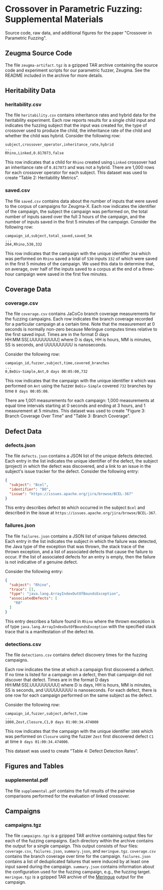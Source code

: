# Crossover in Parametric Fuzzing: Supplemental Materials

Source code, raw data, and additional figures for the paper "Crossover in Parametric Fuzzing".

## Zeugma Source Code

The file `zeugma-artifact.tgz` is a gzipped TAR archive containing the source code and experiment scripts for our
parametric fuzzer, Zeugma.
See the README included in the archive for more details.

## Heritability Data

### heritability.csv

The file `heritability.csv` contains inheritance rates and hybrid data for the heritability experiment.
Each row reports results for a single child input and indicates the fuzzing subject that the input was created for, the
type of crossover used to produce the child, the inheritance rate of the child and whether the child was hybrid.
Consider the following row:

```
subject,crossover_operator,inheritance_rate,hybrid
...
Rhino,Linked,0.817073,false
```

This row indicates that a child for `Rhino` created using `Linked` crossover had an inheritance rate of `0.817073` and
was not a hybrid.
There are 1,000 rows for each crossover operator for each subject.
This dataset was used to create "Table 2: Heritability Metrics".

### saved.csv

The file ``saved.csv`` contains data about the number of inputs that were saved to the corpus of campaigns for
Zeugma-X.
Each row indicates the identifier of the campaign, the subject the campaign was performed on, the total number of inputs
saved over the full 3 hours of the campaign, and the number of inputs saved in the first 5 minutes of the campaign.
Consider the following row:

```
campaign_id,subject,total_saved,saved_5m
...
264,Rhino,530,332
```

This row indicates that the campaign with the unique identifier `264` which was performed on `Rhino` saved a total of
`530` inputs `332` of which were saved in the first 5 minutes of the campaign.
We used this data to determine that, on average, over half of the inputs saved to a corpus at the end of a three-hour
campaign were saved in the first five minutes.

## Coverage Data

### coverage.csv

The file `coverage.csv` contains JaCoCo branch coverage measurements for the fuzzing campaigns.
Each row indicates the branch coverage recorded for a particular campaign at a certain time.
Note that the measurement at 0 seconds is normally non-zero because Meringue computes times relative to the first saved
input.
Times are in the format D days HH:MM:SS[.UUUUUUUUU] where D is days, HH is hours, MM is minutes, SS is seconds, and
UUUUUUUUU is nanoseconds.

Consider the following row:

```
campaign_id,fuzzer,subject,time,covered_branches
...
0,BeDiv-Simple,Ant,0 days 00:05:00,732
```

This row indicates that the campaign with the unique identifier `0` which was performed on `Ant` using the
fuzzer `BeDiv-Simple` covered `732` branches by time `0 days 00:05:00`.

There are 1,001 measurements for each campaign: 1,000 measurements at equal time intervals starting at 0 seconds and
ending at 3 hours, and 1 measurement at 5 minutes.
This dataset was used to create "Figure 3: Branch Coverage Over Time" and "Table 3: Branch Coverage".

## Defect Data

### defects.json

The file `defects.json` contains a JSON list of the unique defects detected.
Each entry in the list indicates the unique identifier of the defect, the subject (project) in which the defect was
discovered, and a link to an issue in the subject's issue tracker for the defect.
Consider the following entry:

```JSON
{
  "subject": "Bcel",
  "identifier": "B0",
  "issue": "https://issues.apache.org/jira/browse/BCEL-367"
}
```

This entry describes defect `B0` which occurred in the subject `Bcel`
and described in the issue at `https://issues.apache.org/jira/browse/BCEL-367`.

### failures.json

The file `failures.json` contains a JSON list of unique failures detected.
Each entry in the list indicates the subject in which the failure was detected, the Java type of the exception that was
thrown, the stack trace of the thrown exception, and a list of associated defects that cause the failure to occur.
If the list of associated defects for an entry is empty, then the failure is not indicative of a genuine defect.

Consider the following entry:

```JSON
{
  "subject": "Rhino",
  "trace": [],
  "type": "java.lang.ArrayIndexOutOfBoundsException",
  "associatedDefects": [
    "R0"
  ]
}
```

This entry describes a failure found in `Rhino` where the thrown exception is of
type `java.lang.ArrayIndexOutOfBoundsException` with the specified stack trace that is a manifestation of the
defect `R0`.

### detections.csv

The file `detections.csv` contains defect discovery times for the fuzzing campaigns.

Each row indicates the time at which a campaign first discovered a defect.
If no time is listed for a campaign on a defect, then that campaign did not discover that defect.
Times are in the format D days HH:MM:SS[.UUUUUUUUU] where D is days, HH is hours, MM is minutes, SS is seconds, and
UUUUUUUUU is nanoseconds.
For each defect, there is one row for each campaign performed on the same subject as the defect.

Consider the following row:

```
campaign_id,fuzzer,subject,defect,time
...
1008,Zest,Closure,C1,0 days 01:00:34.474000
```

This row indicates that the campaign with the unique identifier `1008` which was performed on `Closure` using the
fuzzer `Zest` first discovered defect `C1` at time `0 days 01:00:34.474000`.

This dataset was used to create "Table 4: Defect Detection Rates".

## Figures and Tables

### supplemental.pdf

The file `supplemental.pdf` contains the full results of the pairwise comparisons performed for the evaluation of linked
crossover.

## Campaigns

### campaigns.tgz

The file `campaigns.tgz` is a gzipped TAR archive containing output files for each of the fuzzing campaigns.
Each directory within the archive contains the output for a single campaign.
This output consists of four files: `coverage.csv`, `failures.json`, `summary.json`, and `meringue.tgz`.
`coverage.csv` contains the branch coverage over time for the campaign.
`failures.json` contains a list of deduplicated failures that were induced by at least one input saved during
the campaign.
`summary.json` contains information about the configuration used for the fuzzing campaign, e.g., the fuzzing
target.
`meringue.tgz` is a gzipped TAR archive of the [Meringue](https://github.com/neu-se/meringue) output for the campaign.

